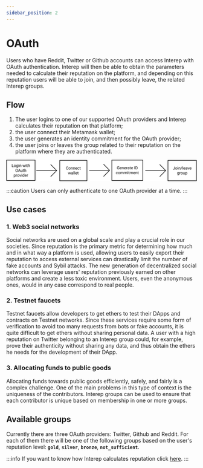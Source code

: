 ```yaml
---
sidebar_position: 2
---
```


# OAuth

Users who have Reddit, Twitter or Github accounts can access Interep with OAuth authentication. Interep will then be able to obtain the parameters needed to calculate their reputation on the platform, and depending on this reputation users will be able to join, and then possibly leave, the related Interep groups.

## Flow

1. The user logins to one of our supported OAuth providers and Interep calculates their reputation on that platform;
2. the user connect their Metamask wallet;
3. the user generates an identity commitment for the OAuth provider;
4. the user joins or leaves the group related to their reputation on the platform where they are authenticated.

![OAuth flow](/img/oauth_flow.svg)

:::caution
Users can only authenticate to one OAuth provider at a time.
:::

## Use cases

### 1. Web3 social networks

Social networks are used on a global scale and play a crucial role in our societies. Since reputation is the primary metric for determining how much and in what way a platform is used, allowing users to easily export their reputation to access external services can drastically limit the number of fake accounts and Sybil attacks. The new generation of decentralized social networks can leverage users' reputation previously earned on other platforms and create a less toxic environment. Users, even the anonymous ones, would in any case correspond to real people.

### 2. Testnet faucets

Testnet faucets allow developers to get ethers to test their DApps and contracts on Testnet networks. Since these services require some form of verification to avoid too many requests from bots or fake accounts, it is quite difficult to get ethers without sharing personal data. A user with a high reputation on Twitter belonging to an Interep group could, for example, prove their authenticity without sharing any data, and thus obtain the ethers he needs for the development of their DApp.

### 3. Allocating funds to public goods

Allocating funds towards public goods efficiently, safely, and fairly is a complex challenge. One of the main problems in this type of context is the uniqueness of the contributors. Interep groups can be used to ensure that each contributor is unique based on membership in one or more groups.

## Available groups

Currently there are three OAuth providers: Twitter, Github and Reddit. For each of them there will be one of the following groups based on the user's reputation level: **`gold`**, **`silver`**, **`bronze`**, **`not_sufficient`**.

:::info
If you want to know how Interep calculates reputation click [here](/technical-reference/reputation/intro).
:::
